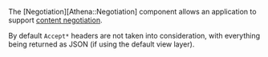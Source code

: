 The [Negotiation][Athena::Negotiation] component allows an application to support [content negotiation](https://tools.ietf.org/html/rfc7231#section-5.3).

By default `Accept*` headers are not taken into consideration, with everything being returned as JSON (if using the default view layer).